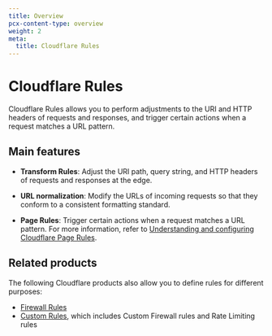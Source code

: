 ```yaml
---
title: Overview
pcx-content-type: overview
weight: 2
meta:
  title: Cloudflare Rules
---
```


# Cloudflare Rules

Cloudflare Rules allows you to perform adjustments to the URI and HTTP headers of requests and responses, and trigger certain actions when a request matches a URL pattern.

## Main features

* **Transform Rules**: Adjust the URI path, query string, and HTTP headers of requests and responses at the edge.

* **URL normalization**: Modify the URLs of incoming requests so that they conform to a consistent formatting standard.

* **Page Rules**: Trigger certain actions when a request matches a URL pattern. For more information, refer to [Understanding and configuring Cloudflare Page Rules](https://support.cloudflare.com/hc/articles/218411427).

## Related products

The following Cloudflare products also allow you to define rules for different purposes:

* [Firewall Rules](/firewall/)
* [Custom Rules](/waf/custom-rules/), which includes Custom Firewall rules and Rate Limiting rules

